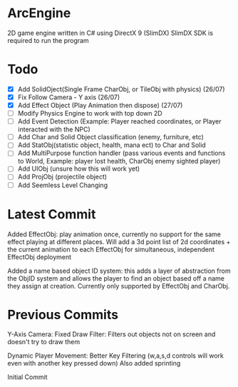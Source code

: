 # ArcEngine
2D game engine written in C# using DirectX 9 (SlimDX)
SlimDX SDK is required to run the program
# Todo
- [x] Add SolidOject(Single Frame CharObj, or TileObj with physics) (26/07)
- [x] Fix Follow Camera - Y axis (26/07)
- [x] Add Effect Object (Play Animation then dispose) (27/07)
- [ ] Modify Physics Engine to work with top down 2D
- [ ] Add Event Detection (Example: Player reached coordinates, or Player interacted with the NPC)
- [ ] Add Char and Solid Object classification (enemy, furniture, etc)
- [ ] Add StatObj(statistic object, health, mana ect) to Char and Solid 
- [ ] Add MultiPurpose function handler (pass various events and functions to World, Example: player lost health, CharObj enemy sighted player)
- [ ] Add UIObj (unsure how this will work yet)
- [ ] Add ProjObj (projectile object)
- [ ] Add Seemless Level Changing

# Latest Commit
Added EffectObj: play animation once, currently no support for the same effect playing at different places.
Will add a 3d point list of 2d coordinates + the current animation to each EffectObj for simultaneous, independent EffectObj deployment

Added a name based object ID system: this adds a layer of abstraction from the ObjID system and allows the player to find an object based off a name they assign at creation.
Currently only supported by EffectObj and CharObj.

# Previous Commits
Y-Axis Camera: Fixed
Draw Filter: Filters out objects not on screen and doesn't try to draw them

Dynamic Player Movement: Better Key Filtering (w,a,s,d controls will work even with another key pressed down)
Also added sprinting

Initial Commit
